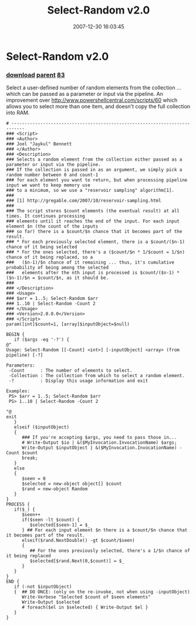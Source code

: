 ﻿---
pid:            81
parent:         60
children:       83
poster:         Joel Bennett
title:          Select-Random v2.0
date:           2007-12-30 16:03:45
description:    Select a user-defined number of random elements from the collection ... which can be passed as a parameter or input via the pipeline. An improvement over http://www.powershellcentral.com/scripts/60 which allows you to select more than one item, and doesn't copy the full collection into RAM.
format:         posh
---

# Select-Random v2.0

### [download](81.ps1) [parent](60.md) [83](83.md)

Select a user-defined number of random elements from the collection ... which can be passed as a parameter or input via the pipeline. An improvement over http://www.powershellcentral.com/scripts/60 which allows you to select more than one item, and doesn't copy the full collection into RAM.

```posh
# ---------------------------------------------------------------------------
### <Script>
### <Author>
### Joel "Jaykul" Bennett
### </Author>
### <Description>
### Selects a random element from the collection either passed as a parameter or input via the pipeline.
### If the collection is passed in as an argument, we simply pick a random number between 0 and count-1
### for each element you want to return, but when processing pipeline input we want to keep memory use 
### to a minimum, so we use a "reservoir sampling" algorithm[1].
###
### [1] http://gregable.com/2007/10/reservoir-sampling.html
###
### The script stores $count elements (the eventual result) at all times. It continues processing 
### elements until it reaches the end of the input. For each input element $n (the count of the inputs 
### so far) there is a $count/$n chance that it becomes part of the result.
### * For each previously selected element, there is a $count/($n-1) chance of it being selected 
### * For the ones selected, there's a ($count/$n * 1/$count = 1/$n) chance of it being replaced, so a 
###   ($n-1)/$n chance of it remaining ... thus, it's cumulative probability of being among the selected
###   elements after the nth input is processed is $count/($n-1) * ($n-1)/$n = $count/$n, as it should be.
###
### </Description>
### <Usage>
### $arr = 1..5; Select-Random $arr
### 1..10 | Select-Random -Count 2
### </Usage>
### <Version>2.0.0.0</Version>
### </Script>
param([int]$count=1, [array]$inputObject=$null) 

BEGIN {
   if ($args -eq '-?') {
@"
Usage: Select-Random [[-Count] <int>] [-inputObject] <array> (from pipeline) [-?]

Parameters:
 -Count      : The number of elements to select.
 -Collection : The collection from which to select a random element.
 -?          : Display this usage information and exit

Examples:
 PS> $arr = 1..5; Select-Random $arr
 PS> 1..10 | Select-Random -Count 2

"@
exit
   } 
   elseif ($inputObject) 
   {
      ### If you're accepting $args, you need to pass those in...
      # Write-Output $io | &($MyInvocation.InvocationName) $args;
      Write-Output $inputObject | &($MyInvocation.InvocationName) -Count $count
      break;
   }
   else
   {
      $seen = 0
      $selected = new-object object[] $count
      $rand = new-object Random
   }
}
PROCESS {
   if($_) {
      $seen++
      if($seen -lt $count) {
         $selected[$seen-1] = $_
      } ## For each input element $n there is a $count/$n chance that it becomes part of the result.
      elseif($rand.NextDouble() -gt $count/$seen)
      {
         ## For the ones previously selected, there's a 1/$n chance of it being replaced
         $selected[$rand.Next(0,$count)] = $_
      }
   }
}
END {
   if (-not $inputObject)
   {  ## DO ONCE: (only on the re-invoke, not when using -inputObject)
      Write-Verbose "Selected $count of $seen elements"
      Write-Output $selected
      # foreach($el in $selected) { Write-Output $el }
   }
}


```
